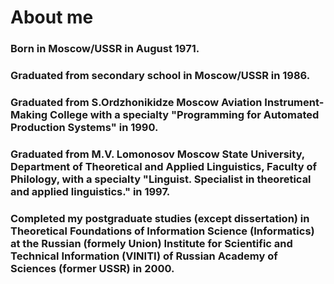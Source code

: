 # About me
### Born in Moscow/USSR in August 1971.
### Graduated from secondary school in Moscow/USSR in 1986.
### Graduated from S.Ordzhonikidze Moscow Aviation Instrument-Making College with a specialty "Programming for Automated Production Systems" in 1990.
### Graduated from M.V. Lomonosov Moscow State University, Department of Theoretical and Applied Linguistics, Faculty of Philology, with a specialty "Linguist. Specialist in theoretical and applied linguistics." in 1997.
### Completed my postgraduate studies (except dissertation) in Theoretical Foundations of Information Science (Informatics) at the Russian (formely Union) Institute for Scientific and Technical Information (VINITI) of Russian Academy of Sciences (former USSR) in 2000.



<!--
**OlgAbak/OlgAbak** is a ✨ _special_ ✨ repository because its `README.md` (this file) appears on your GitHub profile.

Here are some ideas to get you started:

- 🔭 I’m currently working on ...
- 🌱 I’m currently learning 
- 👯 I’m looking to collaborate on ...
- 🤔 I’m looking for help with ...
- 💬 Ask me about ...
- 📫 How to reach me: ...
- 😄 Pronouns: ...

-->
